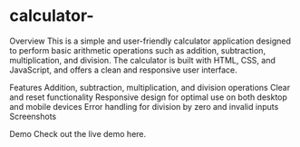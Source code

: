 # calculator-
Overview
This is a simple and user-friendly calculator application designed to perform basic arithmetic operations such as addition, subtraction, multiplication, and division. The calculator is built with HTML, CSS, and JavaScript, and offers a clean and responsive user interface.

Features
Addition, subtraction, multiplication, and division operations
Clear and reset functionality
Responsive design for optimal use on both desktop and mobile devices
Error handling for division by zero and invalid inputs
Screenshots

Demo
Check out the live demo here.
